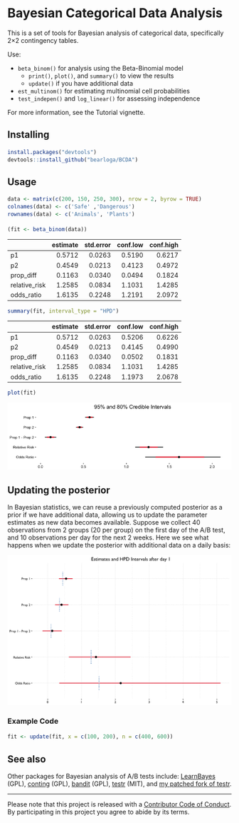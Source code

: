 # Bayesian Categorical Data Analysis

This is a set of tools for Bayesian analysis of categorical data, specifically 2×2 contingency tables.

Use:

- `beta_binom()` for analysis using the Beta-Binomial model
  - `print()`, `plot()`, and `summary()` to view the results
  - `update()` if you have additional data
- `est_multinom()` for estimating multinomial cell probabilities
- `test_indepen()` and `log_linear()` for assessing independence

For more information, see the Tutorial vignette.

## Installing

```R
install.packages("devtools")
devtools::install_github("bearloga/BCDA")
```

## Usage

```R
data <- matrix(c(200, 150, 250, 300), nrow = 2, byrow = TRUE)
colnames(data) <- c('Safe' ,'Dangerous')
rownames(data) <- c('Animals', 'Plants')

(fit <- beta_binom(data))
```

|              | estimate| std.error| conf.low| conf.high|
|:-------------|--------:|---------:|--------:|---------:|
|p1            |   0.5712|    0.0263|   0.5190|    0.6217|
|p2            |   0.4549|    0.0213|   0.4123|    0.4972|
|prop_diff     |   0.1163|    0.0340|   0.0494|    0.1824|
|relative_risk |   1.2585|    0.0834|   1.1031|    1.4285|
|odds_ratio    |   1.6135|    0.2248|   1.2191|    2.0972|

```R
summary(fit, interval_type = "HPD")
```

|              | estimate| std.error| conf.low| conf.high|
|:-------------|--------:|---------:|--------:|---------:|
|p1            |   0.5712|    0.0263|   0.5206|    0.6226|
|p2            |   0.4549|    0.0213|   0.4145|    0.4990|
|prop_diff     |   0.1163|    0.0340|   0.0502|    0.1831|
|relative_risk |   1.2585|    0.0834|   1.1031|    1.4285|
|odds_ratio    |   1.6135|    0.2248|   1.1973|    2.0678|

```R
plot(fit)
```

![Preview of visualization of the posterior draws.](plot.png)

## Updating the posterior

In Bayesian statistics, we can reuse a previously computed posterior as a prior if we have additional data, allowing us to update the parameter estimates as new data becomes available. Suppose we collect 40 observations from 2 groups (20 per group) on the first day of the A/B test, and 10 observations per day for the next 2 weeks. Here we see what happens when we update the posterior with additional data on a daily basis:

![](updating.gif)

### Example Code

```R
fit <- update(fit, x = c(100, 200), n = c(400, 600))
```

## See also

Other packages for Bayesian analysis of A/B tests include: [LearnBayes](https://cran.r-project.org/web/packages/LearnBayes/index.html) (GPL), [conting](https://cran.r-project.org/web/packages/conting/index.html) (GPL), [bandit](https://cran.r-project.org/web/packages/bandit/index.html) (GPL), [testr](https://github.com/ayakubovich/testr) (MIT), and [my patched fork of testr](https://github.com/bearloga/testr).

---------

Please note that this project is released with a [Contributor Code of Conduct](CONDUCT.md). By participating in this project you agree to abide by its terms.
